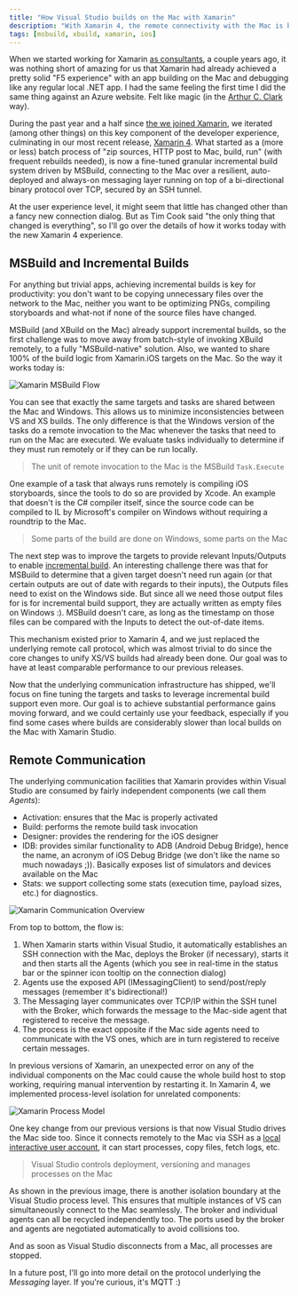 ```yaml
---
title: "How Visual Studio builds on the Mac with Xamarin"
description: "With Xamarin 4, the remote connectivity with the Mac is better than ever for Visual Studio developers. In this post, I go over the details of how it all works."
tags: [msbuild, xbuild, xamarin, ios]
---
```

When we started working for Xamarin [as consultants](http://clariusconsulting.net), a couple years ago, it was nothing short of amazing for us that Xamarin had already achieved a pretty solid "F5 experience" with an app building on the Mac and debugging like any regular local .NET app. I had the same feeling the first time I did the same thing against an Azure website. Felt like magic (in the [Arthur C. Clark](http://www.brainyquote.com/quotes/quotes/a/arthurccl101182.html#ZaMC1KSvguO7s706.99) way). 

During the past year and a half since [the we joined Xamarin](https://www.cazzulino.com/hello-xamarin.html), we iterated (among other things) on this key component of the developer experience, culminating in our most recent release, [Xamarin 4](http://xmn.io/xamarin4). What started as a (more or less) batch process of "zip sources, HTTP post to Mac, build, run" (with frequent rebuilds needed), is now a fine-tuned granular incremental build system driven by MSBuild, connecting to the Mac over a resilient, auto-deployed and always-on messaging layer running on top of a bi-directional binary protocol over TCP, secured by an SSH tunnel. 

At the user experience level, it might seem that little has changed other than a fancy new connection dialog. But as Tim Cook said "the only thing that changed is everything", so I'll go over the details of how it works today with the new Xamarin 4 experience.

## MSBuild and Incremental Builds
For anything but trivial apps, achieving incremental builds is key for productivity: you don't want to be copying unnecessary files over the network to the Mac, neither you want to be optimizing PNGs, compiling storyboards and what-not if none of the source files have changed. 

MSBuild (and XBuild on the Mac) already support incremental builds, so the first challenge was to move away from batch-style of invoking XBuild remotely, to a fully "MSBuild-native" solution. Also, we wanted to share 100% of the build logic from Xamarin.iOS targets on the Mac. So the way it works today is:

![Xamarin MSBuild Flow](https://www.cazzulino.com/img/xam4-msbuild.png)

You can see that exactly the same targets and tasks are shared between the Mac and Windows. This allows us to minimize inconsistencies between VS and XS builds. The only difference is that the Windows version of the tasks do a remote invocation to the Mac whenever the tasks that need to run on the Mac are executed. We evaluate tasks individually to determine if they must run remotely or if they can be run locally. 

> The unit of remote invocation to the Mac is the MSBuild `Task.Execute`

One example of a task that always runs remotely is compiling iOS storyboards, since the tools to do so are provided by Xcode. An example that doesn't is the C# compiler itself, since the source code can be compiled to IL by Microsoft's compiler on Windows without requiring a roundtrip to the Mac.

> Some parts of the build are done on Windows, some parts on the Mac

The next step was to improve the targets to provide relevant Inputs/Outputs to enable [incremental build](https://msdn.microsoft.com/en-us/library/ms171483.aspx). An interesting challenge there was that for MSBuild to determine that a given target doesn't need run again (or that certain outputs are out of date with regards to their inputs), the Outputs files need to exist on the Windows side. But since all we need those output files for is for incremental build support, they are actually written as empty files on Windows :). MSBuild doesn't care, as long as the timestamp on those files can be compared with the Inputs to detect the out-of-date items.

This mechanism existed prior to Xamarin 4, and we just replaced the underlying remote call protocol, which was almost trivial to do since the core changes to unify XS/VS builds had already been done. Our goal was to have at least comparable performance to our previous releases.

Now that the underlying communication infrastructure has shipped, we'll focus on fine tuning the targets and tasks to leverage incremental build support even more. Our goal is to achieve substantial performance gains moving forward, and we could certainly use your feedback, especially if you find some cases where builds are considerably slower than local builds on the Mac with Xamarin Studio.

## Remote Communication
The underlying communication facilities that Xamarin provides within Visual Studio are consumed by fairly independent components (we call them *Agents*):

 - Activation: ensures that the Mac is properly activated
 - Build: performs the remote build task invocation
 - Designer: provides the rendering for the iOS designer
 - IDB: provides similar functionality to ADB (Android Debug Bridge), hence the name, an acronym of iOS Debug Bridge (we don't like the name so much nowadays ;)). Basically exposes list of simulators and devices available on the Mac
 - Stats: we support collecting some stats (execution time, payload sizes, etc.) for diagnostics.

![Xamarin Communication Overview](https://www.cazzulino.com/img/xam4-overview.png)

From top to bottom, the flow is:

 1. When Xamarin starts within Visual Studio, it automatically establishes an SSH connection with the Mac, deploys the Broker (if necessary), starts it and then starts all the Agents (which you see in real-time in the status bar or the spinner icon tooltip on the connection dialog) 
 2. Agents use the exposed API (IMessagingClient) to send/post/reply messages (remember it's bidirectional!)
 3. The Messaging layer communicates over TCP/IP within the SSH tunel with the Broker, which forwards the message to the Mac-side agent that registered to receive the message.
 4. The process is the exact opposite if the Mac side agents need to communicate with the VS ones, which are in turn registered to receive certain messages. 

In previous versions of Xamarin, an unexpected error on any of the individual components on the Mac could cause the whole build host to stop working, requiring manual intervention by restarting it. In Xamarin 4, we implemented process-level isolation for unrelated components:

![Xamarin Process Model](https://www.cazzulino.com/img/xam4-processes.png)


One key change from our previous versions is that now Visual Studio drives the Mac side too. Since it connects remotely to the Mac via SSH as a [local interactive user account](http://developer.xamarin.com/guides/ios/getting_started/installation/windows/xamarin-mac-agent/#Mac_Setup), it can start processes, copy files, fetch logs, etc.  

> Visual Studio controls deployment, versioning and manages processes on the Mac

As shown in the previous image,  there is another isolation boundary at the Visual Studio process level. This ensures that multiple instances of VS can simultaneously connect to the Mac seamlessly. The broker and individual agents can all be recycled independently too. The ports used by the broker and agents are negotiated automatically to avoid collisions too.

And as soon as Visual Studio disconnects from a Mac, all processes are stopped.

In a future post, I'll go into more detail on the protocol underlying the *Messaging* layer. If you're curious, it's MQTT :)